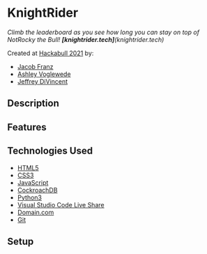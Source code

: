 # KnightRider
_Climb the leaderboard as you see how long you can stay on top of NotRocky the Bull!
**[knightrider.tech]**(knightrider.tech)_

Created at [Hackabull 2021](https://hackabull.io/) by:

- [Jacob Franz](https://github.com/Zingsla)
- [Ashley Voglewede](https://github.com/avwede)
- [Jeffrey DiVincent](https://github.com/jeffreydivi)

## Description



## Features




## Technologies Used

- [HTML5](https://en.wikipedia.org/wiki/HTML5)
- [CSS3](https://en.wikipedia.org/wiki/CSS)
- [JavaScript](https://www.javascript.com/)
- [CockroachDB](https://www.cockroachlabs.com/)
- [Python3](https://www.python.org/)
- [Visual Studio Code Live Share](https://marketplace.visualstudio.com/items?itemName=MS-vsliveshare.vsliveshare)
- [Domain.com](https://www.domain.com/)
- [Git](https://git-scm.com/)


## Setup


